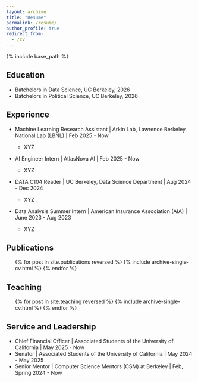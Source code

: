 ```yaml
---
layout: archive
title: "Resume"
permalink: /resume/
author_profile: true
redirect_from:
  - /cv
---
```


{% include base_path %}

## Education
* Batchelors in Data Science, UC Berkeley, 2026
* Batchelors in Political Science, UC Berkeley, 2026

## Experience
* Machine Learning Research Assistant  \|  Arkin Lab, Lawrence Berkeley National Lab (LBNL)  \|  Feb 2025 - Now
  * <p style="font-size:14px;">XYZ</p>

* AI Engineer Intern  \|  AtlasNova AI  \|  Feb 2025 - Now
  * <p style="font-size:14px;">XYZ</p>

* DATA C104 Reader  \|  UC Berkeley, Data Science Department  \|  Aug 2024 - Dec 2024
  * <p style="font-size:14px;">XYZ</p>

* Data Analysis Summer Intern  \|  American Insurance Association (AIA)  \|  June 2023 - Aug 2023
  * <p style="font-size:14px;">XYZ</p>

## Publications
  <ul>{% for post in site.publications reversed %}
    {% include archive-single-cv.html %}
  {% endfor %}</ul>
  
## Teaching
  <ul>{% for post in site.teaching reversed %}
    {% include archive-single-cv.html %}
  {% endfor %}</ul>
  
## Service and Leadership
* Chief Financial Officer  \|  Associated Students of the University of California  \|  May 2025 - Now
* Senator  \|  Associated Students of the University of California  \|  May 2024 - May 2025
* Senior Mentor  \|  Computer Science Mentors (CSM) at Berkeley  \|  Feb, Spring 2024 - Now
